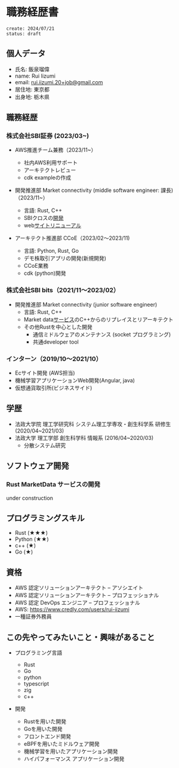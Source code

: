 # 職務経歴書

```
create: 2024/07/21
status: draft
```

## 個人データ

* 氏名: 飯泉瑠偉
* name: Rui Iizumi
* email: <rui.iizumi.20+job@gmail.com>
* 居住地: 東京都
* 出身地: 栃木県

## 職務経歴

### 株式会社SBI証券 (2023/03~)

* AWS推進チーム兼務（2023/11~）
  * 社内AWS利用サポート
  * アーキテクトレビュー
  * cdk exampleの作成

* 開発推進部 Market connectivity (middle software engineer: 課長)（2023/11~）
  * 言語: Rust, C++
  * SBIクロスの[開発](https://www.sbigroup.co.jp/news/pr/2024/0419_14589.html)
  * web[サイトリニューアル](https://www.sbigroup.co.jp/news/pr/2024/0625_14740.html)

* アーキテクト推進部 CCoE（2023/02〜2023/11)
  * 言語: Python, Rust, Go
  * デモ株取引アプリの開発(新規開発)
  * CCoE業務
  * cdk (python)開発

### 株式会社SBI bits（2021/11〜2023/02）

* 開発推進部 Market connectivity (junior software engineer)
  * 言語: Rust, C++
  * Market data[サービス](https://go.sbisec.co.jp/lp/lp_hyper_sbi2_211112.html)のC++からのリプレイスとリアーキテクト
  * その他Rustを中心とした開発
    * 通信ミドルウェアのメンテナンス (socket プログラミング)
    * 共通developer tool

### インターン（2019/10〜2021/10）

* Ecサイト開発 (AWS担当)
* 機械学習アプリケーションWeb開発(Angular, java)
* 仮想通貨取引所(ビジネスサイド)

## 学歴

* 法政大学院 理工学研究科 システム理工学専攻・創生科学系 研修生 (2020/04~2021/03)
* 法政大学 理工学部 創生科学科 情報系 (2016/04~2020/03)
  * 分散システム研究

## ソフトウェア開発

### Rust MarketData サービスの開発

under construction

## プログラミングスキル

* Rust (★★★)
* Python (★★)
* c++ (★)
* Go (★)

## 資格

* AWS 認定ソリューションアーキテクト – アソシエイト
* AWS 認定ソリューションアーキテクト – プロフェッショナル
* AWS 認定 DevOps エンジニア – プロフェッショナル
* AWS: <https://www.credly.com/users/rui-iizumi>
* 一種証券外務員

## この先やってみたいこと・興味があること

* プログラミング言語
  * Rust
  * Go
  * python
  * typescript
  * zig
  * c++

* 開発
  * Rustを用いた開発
  * Goを用いた開発
  * フロントエンド開発
  * eBPFを用いたミドルウェア開発
  * 機械学習を用いたアプリケーション開発
  * ハイパフォーマンス アプリケーション開発
